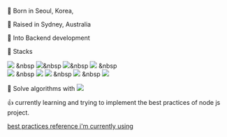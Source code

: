 :tiger: Born in Seoul, Korea,

:koala: Raised in Sydney, Australia

👀 Into Backend development

🌱 Stacks


<img src="https://img.shields.io/badge/JAVA-007396?style=for-the-badge&logo=java&logoColor=white"> &nbsp   <img src="https://img.shields.io/badge/Spring-6DB33F?style=for-the-badge&logo=Spring&logoColor=white">&nbsp <img src="https://img.shields.io/badge/javascript-F7DF1E?style=for-the-badge&logo=javascript&logoColor=black">&nbsp  <img src="https://img.shields.io/badge/-NodeJS-yellow?style=for-the-badge&logo=Node.js&logoColor=white"> &nbsp   
<img src="https://img.shields.io/badge/oracle-F80000?style=for-the-badge&logo=oracle&logoColor=white"> &nbsp   <img src="https://img.shields.io/badge/mysql-4479A1?style=for-the-badge&logo=mysql&logoColor=white">  <img src="https://img.shields.io/badge/mariaDB-003545?style=for-the-badge&logo=mariaDB&logoColor=white"> &nbsp 
<img src="https://img.shields.io/badge/MongoDB-47A248?style=flat-square&logo=MongoDB&logoColor=white"/> &nbsp 
<img src="https://img.shields.io/badge/react-61DAFB?style=for-the-badge&logo=react&logoColor=black">


:robot: Solve algorithms with <img src="https://img.shields.io/badge/Python-3766AB?style=flat-square&logo=Python&logoColor=white"/> 


:thumbsup: currently learning and trying to implement the best practices of node js project.

[best practices reference i'm currently using](https://github.com/goldbergyoni/nodebestpractices)
